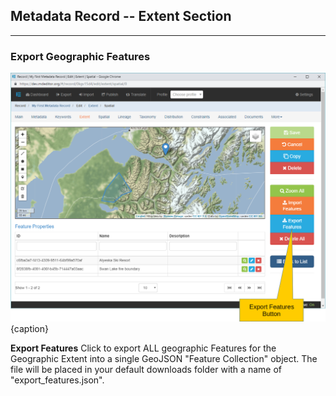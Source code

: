 ## Metadata Record -- Extent Section
---
### Export Geographic Features 
 
![Geographic Extent Features Export Window](/assets/reference/edit-objects/metadata/extent/features-export.png){caption}

<strong class="btn btn-info btn-xs"> <i class="fa fa-download"> </i> Export Features</strong> Click to export ALL geographic <span class="md-panel">Features</span> for the <span class="md-panel">Geographic Extent</span> into a single GeoJSON "Feature Collection" object.  The file will be placed in your default downloads folder with a name of "export_features.json".
